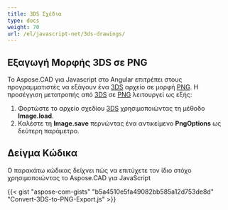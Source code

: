```yaml
---
title: 3DS Σχέδια
type: docs
weight: 70
url: /el/javascript-net/3ds-drawings/
---
```


## **Εξαγωγή Μορφής 3DS σε PNG**

Το Aspose.CAD για Javascript στο Angular επιτρέπει στους προγραμματιστές να εξάγουν ένα [3DS](https://docs.fileformat.com/3d/3ds/) αρχείο σε μορφή [PNG](https://docs.fileformat.com/image/png/). Η προσέγγιση μετατροπής από [3DS](https://docs.fileformat.com/3d/3ds/) σε [PNG](https://docs.fileformat.com/image/png/) λειτουργεί ως εξής:

1. Φορτώστε το αρχείο σχεδίου [3DS](https://docs.fileformat.com/3d/3ds/) χρησιμοποιώντας τη μέθοδο **Image.load**.
1. Καλέστε τη **Image.save** περνώντας ένα αντικείμενο **PngOptions** ως δεύτερη παράμετρο.

## Δείγμα Κώδικα

Ο παρακάτω κώδικας δείχνει πώς να επιτύχετε τον ίδιο στόχο χρησιμοποιώντας το Aspose.CAD για JavaScript

{{< gist "aspose-com-gists" "b5a4510e5fa49082bb585a12d753de8d" "Convert-3DS-to-PNG-Export.js" >}}
